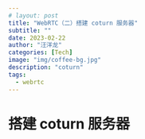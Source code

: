 ```yaml
---
# layout: post
title: "WebRTC（二）搭建 coturn 服务器"
subtitle: ""
date: 2023-02-22
author: "汪洋龙"
categories: [Tech]
image: "img/coffee-bg.jpg"
description: "coturn"
tags:
  - webrtc
---
```


# 搭建 coturn 服务器
